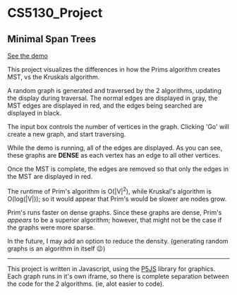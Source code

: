 # CS5130_Project
## Minimal Span Trees

<a href='https://kilgorjn.github.io/CS5130_Project/' target='_blank'>See the demo</a>

This project visualizes the differences in how the Prims algorithm creates MST, vs the Kruskals algorithm. 

A random graph is generated and traversed by the 2 algorithms, updating the display during traversal.  The normal edges are displayed in gray, the MST edges are displayed in red, and the edges being searched are displayed in black.

The input box controls the number of vertices in the graph.  Clicking 'Go' will create a new graph, and start traversing.

While the demo is running, all of the edges are displayed. As you can see, these graphs are <b>DENSE</b> as each vertex has an edge to all other vertices.

Once the MST is complete, the edges are removed so that only the edges in the MST are displayed in red.

The runtime of Prim's algorithm is O(|V|<sup>2</sup>), while Kruskal's algorithm is O(log(|V|)); so it would appear that Prim's would be slower are nodes grow.  

Prim's runs faster on dense graphs. Since these graphs are dense, Prim's <em>appears</em> to be a superior algorithm; however, that might not be the case if the graphs were more sparse.

In the future, I may add an option to reduce the density.  (generating random graphs is an algorithm in itself :wink:)  

***
This project is written in Javascript, using the <a href='https://p5js.org/'>P5JS</a> library for graphics.  
Each graph runs in it's own iframe, so there is complete separation between the code for the 2 algorithms. (ie, alot easier to code).



